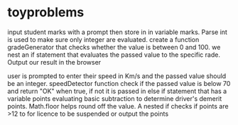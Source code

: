 # toyproblems
<!-- student grade generator  -->
input student marks with a prompt then store in in variable marks. Parse  int is used to make sure only integer are evaluated.
create a function gradeGenerator that checks whether the value is between 0 and 100.
we nest an if statement that evaluates the passed value to the specific rade.
Output our result in the browser

<!-- Speed Detector -->

user is prompted to enter their speed in Km/s and the passed value should be an integer.
speedDetector function check if the passed value is below 70 and return "OK" when true, if not it is passed in else if statement that has a variable points evaluating basic subtraction to determine driver's demerit points. Math.floor helps round off the value.
A nested if checks if points are >12 to for licence to be suspended or output the points